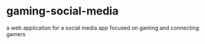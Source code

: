 # gaming-social-media
a web application for a social media app focused on gaming and connecting gamers
